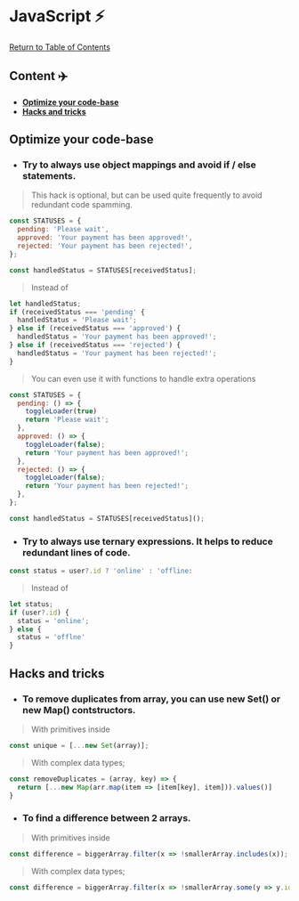 # JavaScript ⚡

[Return to Table of Contents](../README.md)

## Content ✈️ 

  - [**Optimize your code-base**](#optimize-your-code-base)
  - [**Hacks and tricks**](#hacks-and-tricks)

## **Optimize your code-base**

- ### Try to always use object mappings and avoid if / else statements.

> This hack is optional, but can be used quite frequently to avoid redundant code spamming.

```javascript
const STATUSES = {
  pending: 'Please wait',
  approved: 'Your payment has been approved!',
  rejected: 'Your payment has been rejected!',
};

const handledStatus = STATUSES[receivedStatus];
```
> Instead of

```javascript
let handledStatus;
if (receivedStatus === 'pending' {
  handledStatus = 'Please wait';
} else if (receivedStatus === 'approved') {
  handledStatus = 'Your payment has been approved!';
} else if (receivedStatus === 'rejected') {
  handledStatus = 'Your payment has been rejected!';
}
```
> You can even use it with functions to handle extra operations

```javascript
const STATUSES = {
  pending: () => {
    toggleLoader(true)
    return 'Please wait';
  },
  approved: () => {
    toggleLoader(false);
    return 'Your payment has been approved!';
  },
  rejected: () => {
    toggleLoader(false);
    return 'Your payment has been rejected!';
  },
};

const handledStatus = STATUSES[receivedStatus]();
```

- ### Try to always use ternary expressions. It helps to reduce redundant lines of code.

```javascript
const status = user?.id ? 'online' : 'offline:
```

> Instead of

```javascript
let status;
if (user?.id) {
  status = 'online';
} else {
  status = 'offlne'
}
```

## **Hacks and tricks**

- ### To remove duplicates from array, you can use new Set() or new Map() contstructors.

> With primitives inside

```javascript
const unique = [...new Set(array)];
```

> With complex data types;

```javascript
const removeDuplicates = (array, key) => {
  return [...new Map(arr.map(item => [item[key], item])).values()]
}
```

- ### To find a difference between 2 arrays.

> With primitives inside

```javascript
const difference = biggerArray.filter(x => !smallerArray.includes(x));
```

> With complex data types;

```javascript
const difference = biggerArray.filter(x => !smallerArray.some(y => y.id === x.id));  
```
